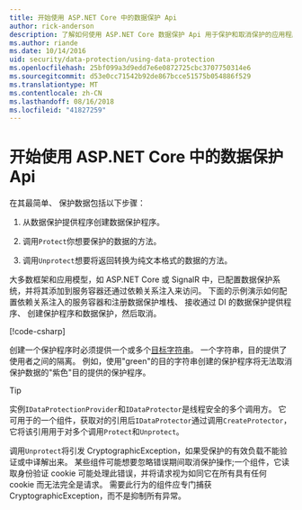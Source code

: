 ```yaml
---
title: 开始使用 ASP.NET Core 中的数据保护 Api
author: rick-anderson
description: 了解如何使用 ASP.NET Core 数据保护 Api 用于保护和取消保护的应用程序中的数据。
ms.author: riande
ms.date: 10/14/2016
uid: security/data-protection/using-data-protection
ms.openlocfilehash: 25bf099a3d9edd7e6e0872725cbc3707750314e6
ms.sourcegitcommit: d53e0cc71542b92de867bcce51575b054886f529
ms.translationtype: MT
ms.contentlocale: zh-CN
ms.lasthandoff: 08/16/2018
ms.locfileid: "41827259"
---
```

# <a name="get-started-with-the-data-protection-apis-in-aspnet-core"></a>开始使用 ASP.NET Core 中的数据保护 Api

<a name="security-data-protection-getting-started"></a>

在其最简单、 保护数据包括以下步骤：

1. 从数据保护提供程序创建数据保护程序。

2. 调用`Protect`你想要保护的数据的方法。

3. 调用`Unprotect`想要将返回转换为纯文本格式的数据的方法。

大多数框架和应用模型，如 ASP.NET Core 或 SignalR 中，已配置数据保护系统，并将其添加到服务容器还通过依赖关系注入来访问。 下面的示例演示如何配置依赖关系注入的服务容器和注册数据保护堆栈、 接收通过 DI 的数据保护提供程序、 创建保护程序和数据保护，然后取消。

[!code-csharp[](../../security/data-protection/using-data-protection/samples/protectunprotect.cs?highlight=26,34,35,36,37,38,39,40)]

创建一个保护程序时必须提供一个或多个[目标字符串](xref:security/data-protection/consumer-apis/purpose-strings)。 一个字符串，目的提供了使用者之间的隔离。 例如，使用"green"的目的字符串创建的保护程序将无法取消保护数据的"紫色"目的提供的保护程序。

>[!TIP]
> 实例`IDataProtectionProvider`和`IDataProtector`是线程安全的多个调用方。 它可用于的一个组件，获取对的引用后`IDataProtector`通过调用`CreateProtector`，它将该引用用于对多个调用`Protect`和`Unprotect`。
>
>调用`Unprotect`将引发 CryptographicException，如果受保护的有效负载不能验证或中译解出来。 某些组件可能想要忽略错误期间取消保护操作;一个组件，它读取身份验证 cookie 可能处理此错误，并将请求视为如同它在所有具有任何 cookie 而无法完全是请求。 需要此行为的组件应专门捕获 CryptographicException，而不是抑制所有异常。
